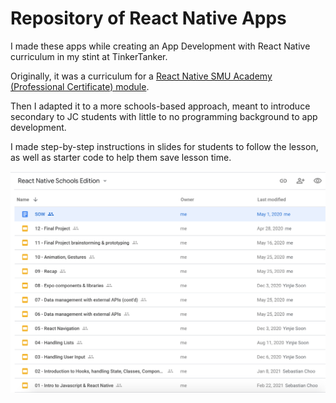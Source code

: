 # Repository of React Native Apps

I made these apps while creating an App Development with React Native curriculum in my stint at TinkerTanker. 

Originally, it was a curriculum for a [React Native SMU Academy (Professional Certificate) module](https://academy.smu.edu.sg/introduction-mobile-app-development-4051). 

Then I adapted it to a more schools-based approach, meant to introduce secondary to JC students with little to no programming background to app development.

I made step-by-step instructions in slides for students to follow the lesson, as well as starter code to help them save lesson time. 

<img src="https://github.com/rebeccacxy/react-native-curriculum/blob/main/reactnative-slides.png" width="800" height="auto"></img>
